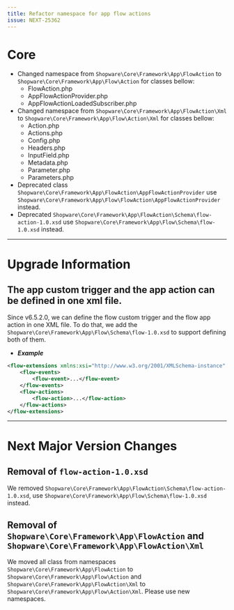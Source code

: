 ```yaml
---
title: Refactor namespace for app flow actions
issue: NEXT-25362
---
```

# Core
* Changed namespace from `Shopware\Core\Framework\App\FlowAction` to `Shopware\Core\Framework\App\Flow\Action` for classes bellow:
  * FlowAction.php
  * AppFlowActionProvider.php
  * AppFlowActionLoadedSubscriber.php
* Changed namespace from `Shopware\Core\Framework\App\FlowAction\Xml` to `Shopware\Core\Framework\App\Flow\Action\Xml` for classes bellow:
  * Action.php
  * Actions.php
  * Config.php
  * Headers.php
  * InputField.php
  * Metadata.php
  * Parameter.php
  * Parameters.php
* Deprecated class `Shopware\Core\Framework\App\FlowAction\AppFlowActionProvider` use `Shopware\Core\Framework\App\Flow\FlowAction\AppFlowActionProvider` instead.
* Deprecated `Shopware\Core\Framework\App\FlowAction\Schema\flow-action-1.0.xsd` use `Shopware\Core\Framework\App\Flow\Schema\flow-1.0.xsd` instead.
___
# Upgrade Information
## The app custom trigger and the app action can be defined in one xml file.
Since v6.5.2.0, we can define the flow custom trigger and the flow app action in one XML file.
To do that, we add the `Shopware\Core\Framework\App\Flow\Schema\flow-1.0.xsd` to support defining both of them.

* ***Example***
```xml
<flow-extensions xmlns:xsi="http://www.w3.org/2001/XMLSchema-instance" xsi:noNamespaceSchemaLocation="flow-1.0.xsd">
    <flow-events>
        <flow-event>...</flow-event>
    </flow-events>
    <flow-actions>
        <flow-action>...</flow-action>
    </flow-actions>
</flow-extensions>
```
___
# Next Major Version Changes
## Removal of `flow-action-1.0.xsd`
We removed `Shopware\Core\Framework\App\FlowAction\Schema\flow-action-1.0.xsd`, use `Shopware\Core\Framework\App\Flow\Schema\flow-1.0.xsd` instead.
## Removal of `Shopware\Core\Framework\App\FlowAction` and `Shopware\Core\Framework\App\FlowAction\Xml`
We moved all class from namespaces `Shopware\Core\Framework\App\FlowAction` to `Shopware\Core\Framework\App\Flow\Action` and `Shopware\Core\Framework\App\FlowAction\Xml` to `Shopware\Core\Framework\App\Flow\Action\Xml`.
Please use new namespaces.
